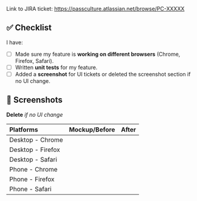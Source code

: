 Link to JIRA ticket: https://passculture.atlassian.net/browse/PC-XXXXX

## ✅ Checklist

I have:

- [ ] Made sure my feature is **working on different browsers** (Chrome, Firefox, Safari).
- [ ] Written **unit tests** for my feature.
- [ ] Added a **screenshot** for UI tickets or deleted the screenshot section if no UI change.

## 📸 Screenshots

**Delete** _if no UI change_

| Platforms         | Mockup/Before | After |
| :---------------- | :-----------: | :---: |
| Desktop - Chrome  |               |       |
| Desktop - Firefox |               |       |
| Desktop - Safari  |               |       |
| Phone - Chrome    |               |       |
| Phone - Firefox   |               |       |
| Phone - Safari    |               |       |
